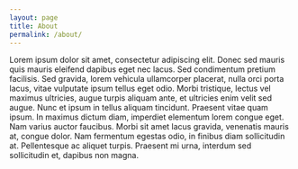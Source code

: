 ```yaml
---
layout: page
title: About
permalink: /about/
---
```


Lorem ipsum dolor sit amet, consectetur adipiscing elit. Donec sed mauris quis mauris eleifend dapibus eget nec lacus. Sed condimentum pretium facilisis. Sed gravida, lorem vehicula ullamcorper placerat, nulla orci porta lacus, vitae vulputate ipsum tellus eget odio. Morbi tristique, lectus vel maximus ultricies, augue turpis aliquam ante, et ultricies enim velit sed augue. Nunc et ipsum in tellus aliquam tincidunt. Praesent vitae quam ipsum. In maximus dictum diam, imperdiet elementum lorem congue eget. Nam varius auctor faucibus. Morbi sit amet lacus gravida, venenatis mauris at, congue dolor. Nam fermentum egestas odio, in finibus diam sollicitudin at. Pellentesque ac aliquet turpis. Praesent mi urna, interdum sed sollicitudin et, dapibus non magna. 
